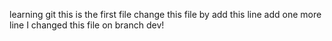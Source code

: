 learning git
this is the first file
change this file by add this line
add one more line
I changed this file on branch dev!
